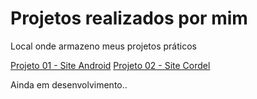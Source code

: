  <h1>Projetos realizados por mim</h1>
<remote_theme:pages-themes/tactile@v0.2.0>
<plugins: - jekyll-remote-theme;>
 <p>Local onde armazeno meus projetos práticos</p>
  <a href="projeto-android/index.html">Projeto 01 - Site Android</a>
  <a href="projeto-cordel/cordel.html">Projeto 02 - Site Cordel</a>
 <p>Ainda em desenvolvimento..</p>


